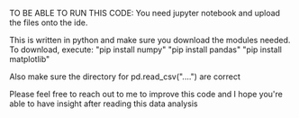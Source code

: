 TO BE ABLE TO RUN THIS CODE:
You need jupyter notebook and upload the files onto the ide.

This is written in python and make sure you download the modules needed.
To download, execute:
"pip install numpy"
"pip install pandas"
"pip install matplotlib"

Also make sure the directory for pd.read_csv("....") are correct

Please feel free to reach out to me to improve this code and I hope you're able to have insight
after reading this data analysis
